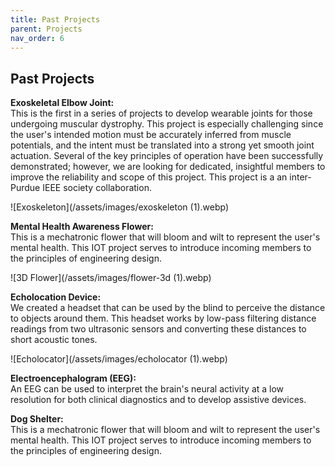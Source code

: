 ```yaml
---
title: Past Projects
parent: Projects
nav_order: 6
---
```


## Past Projects

**Exoskeletal Elbow Joint:**  
This is the first in a series of projects to develop wearable joints for those undergoing muscular dystrophy. This project is especially challenging since the user's intended motion must be accurately inferred from muscle potentials, and the intent must be translated into a strong yet smooth joint actuation. Several of the key principles of operation have been successfully demonstrated; however, we are looking for dedicated, insightful members to improve the reliability and scope of this project. This project is a an inter-Purdue IEEE society collaboration.

![Exoskeleton](/assets/images/exoskeleton (1).webp)

**Mental Health Awareness Flower:**  
This is a mechatronic flower that will bloom and wilt to represent the user's mental health. This IOT project serves to introduce incoming members to the principles of engineering design.

![3D Flower](/assets/images/flower-3d (1).webp)

**Echolocation Device:**  
We created a headset that can be used by the blind to perceive the distance to objects around them. This headset works by low-pass filtering distance readings from two ultrasonic sensors and converting these distances to short acoustic tones.

![Echolocator](/assets/images/echolocator (1).webp)

**Electroencephalogram (EEG):**  
An EEG can be used to interpret the brain's neural activity at a low resolution for both clinical diagnostics and to develop assistive devices.

**Dog Shelter:**  
This is a mechatronic flower that will bloom and wilt to represent the user's mental health. This IOT project serves to introduce incoming members to the principles of engineering design.



